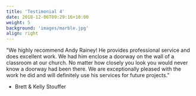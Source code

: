 ```yaml
---
title: 'Testimonial 4'
date: 2018-12-06T09:29:16+10:00
weight: 5
background: 'images/marble.jpg'
align: right
---
```


"We highly recommend Andy Rainey! He provides professional service and does excellent work. We had him enclose a doorway on the wall of a classroom at our church. No matter how closely you look you would never know a doorway had been there. We are exceptionally pleased with the work he did and will definitely use his services for future projects."

- Brett & Kelly Stouffer
